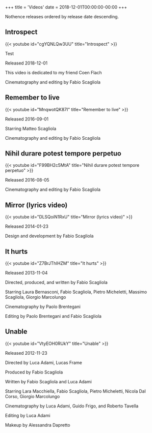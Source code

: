 +++
title = 'Videos'
date = 2018-12-01T00:00:00-00:00
+++

Nothence releases ordered by release date descending.

## Introspect

{{< youtube id="cgYQNLQw3UU" title="Introspect" >}}

<p>Test</p>

Released 2018-12-01

This video is dedicated to my friend Coen Flach

Cinematography and editing by Fabio Scagliola

## Remember to live

{{< youtube id="MnqwotQK87I" title="Remember to live" >}}

Released 2016-09-01

Starring Matteo Scagliola

Cinematography and editing by Fabio Scagliola

## Nihil durare potest tempore perpetuo

{{< youtube id="F99BH2c5MtA" title="Nihil durare potest tempore perpetuo" >}}

Released 2016-08-05

Cinematography and editing by Fabio Scagliola

## Mirror (lyrics video)

{{< youtube id="DLSQoiN1RxU" title="Mirror (lyrics video)" >}}

Released 2014-01-23

Design and development by Fabio Scagliola

## It hurts

{{< youtube id="Z7BrJThIHZM" title="It hurts" >}}

Released 2013-11-04

Directed, produced, and written by Fabio Scagliola

Starring Laura Bernasconi, Fabio Scagliola, Pietro Micheletti, Massimo Scagliola, Giorgio Marcolungo

Cinematography by Paolo Brentegani

Editing by Paolo Brentegani and Fabio Scagliola

## Unable

{{< youtube id="VtyEOH0RUkY" title="Unable" >}}

Released 2012-11-23

Directed by Luca Adami, Lucas Frame

Produced by Fabio Scagliola

Written by Fabio Scagliola and Luca Adami

Starring Lara Macchiella, Fabio Scagliola, Pietro Micheletti, Nicola Dal Corso, Giorgio Marcolungo

Cinematography by Luca Adami, Guido Frigo, and Roberto Tavella

Editing by Luca Adami

Makeup by Alessandra Dapretto

